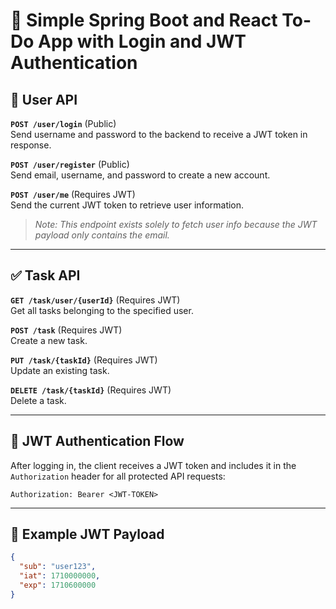 # 📝 Simple Spring Boot and React To-Do App with Login and JWT Authentication

## 📌 User API

 **`POST /user/login`** (Public)  
  Send username and password to the backend to receive a JWT token in response.

 **`POST /user/register`** (Public)  
  Send email, username, and password to create a new account.

 **`POST /user/me`** (Requires JWT)  
  Send the current JWT token to retrieve user information.  
  > _Note: This endpoint exists solely to fetch user info because the JWT payload only contains the email._

---

## ✅ Task API

 **`GET /task/user/{userId}`** (Requires JWT)  
  Get all tasks belonging to the specified user.

 **`POST /task`** (Requires JWT)  
  Create a new task.

 **`PUT /task/{taskId}`** (Requires JWT)  
  Update an existing task.

 **`DELETE /task/{taskId}`** (Requires JWT)  
  Delete a task.

---

## 🔐 JWT Authentication Flow

After logging in, the client receives a JWT token and includes it in the `Authorization` header for all protected API requests:

```http
Authorization: Bearer <JWT-TOKEN>
```

---

## 🧾 Example JWT Payload

```json
{
  "sub": "user123",
  "iat": 1710000000,
  "exp": 1710600000
}
```
